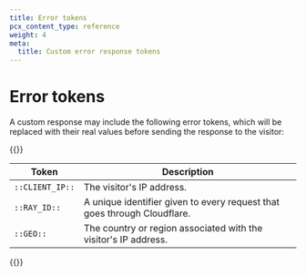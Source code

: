 ```yaml
---
title: Error tokens
pcx_content_type: reference
weight: 4
meta:
  title: Custom error response tokens
---
```


# Error tokens

A custom response may include the following error tokens, which will be replaced with their real values before sending the response to the visitor:

{{<table-wrap>}}

| Token           | Description                                                              |
| --------------- | ------------------------------------------------------------------------ |
| `::CLIENT_IP::` | The visitor's IP address.                                                |
| `::RAY_ID::`    | A unique identifier given to every request that goes through Cloudflare. |
| `::GEO::`       | The country or region associated with the visitor's IP address.          |

{{</table-wrap>}}
